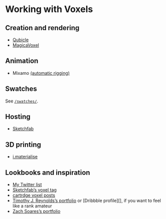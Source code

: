 Working with Voxels
===================

Creation and rendering
----------------------
* [Qubicle][]
* [MagicaVoxel][]

Animation
---------
* Mixamo [(automatic rigging)][auto-rigging]

Swatches
--------
See [`/swatches/`][swatches].

Hosting
-------
* [Sketchfab][]

3D printing
-----------
* [i.materialise][]

Lookbooks and inspiration
-------------------------
* [My Twitter list][]
* [Sketchfab’s voxel tag][voxel tag]
* [cartrdge voxel posts][cartrdge]
* [Timothy J. Reynolds’s portfolio][turnislefthome] or [Dribbble profile][], if you want to feel like a rank amateur
* [Zach Soares’s portfolio][zsinked]


[qubicle]: http://minddesk.com/
[magicavoxel]: https://ephtracy.github.io/
[auto-rigging]: https://twitter.com/Sir_carma/status/748239898671480832
[swatches]: https://github.com/ndarville/voxels/tree/master/swatches
[sketchfab]: https://sketchfab.com/
[i.materialise]: https://i.materialise.com/
[my twitter list]: https://twitter.com/pessimism/lists/voxels
[voxel tag]: https://sketchfab.com/tags/voxel
[cartrdge]: https://cartrdge.com/search?q=voxel
[turnislefthome]: http://turnislefthome.com/
[dribbble]: https://dribbble.com/turnislefthome
[zsinked]: http://zsinked.com/
